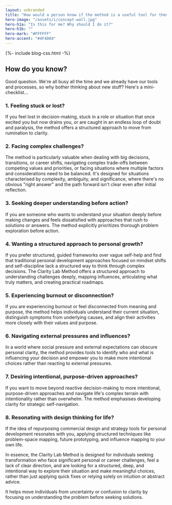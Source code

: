 ```yaml
---
layout: unbranded
title: "How would a person know if the method is a useful tool for them?"
hero-image: "/assets/i/concept-wall.jpg"
hero-h1a: "Is this for me? Why should I do it?"
hero-h1b: ""
hero-mark: "#FFFFFF"
hero-accent: "#4F4D84"
---
```


  {%- include blog-css.html -%}

<h2 class="govuk-heading-l">How do you know?</h2>

Good question. We're all busy all the time and we already have our tools and processes, so why bother thinking about new stuff? Here's a mini-checklist...

<h3 class="govuk-heading-m">1. Feeling stuck or lost?</h3>

If you feel lost in decision-making, stuck in a role or situation that once excited you but now drains you, or are caught in an endless loop of doubt and paralysis, the method offers a structured approach to move from rumination to clarity.

<h3 class="govuk-heading-m">2. Facing complex challenges?</h3>

The method is particularly valuable when dealing with big decisions, transitions, or career shifts, navigating complex trade-offs between competing values and priorities, or facing situations where multiple factors and considerations need to be balanced. It's designed for situations characterised by complexity, ambiguity, and significance, where there's no obvious "right answer" and the path forward isn't clear even after initial reflection.

<h3 class="govuk-heading-m">3. Seeking deeper understanding before action?</h3>

If you are someone who wants to understand your situation deeply before making changes and feels dissatisfied with approaches that rush to solutions or answers. The method explicitly prioritizes thorough problem exploration before action.

<h3 class="govuk-heading-m">4. Wanting a structured approach to personal growth?</h3>

If you prefer structured, guided frameworks over vague self-help and find that traditional personal development approaches focused on mindset shifts and self-discipline lack a structured way to think through complex decisions. The Clarity Lab Method offers a structured approach to understanding challenges deeply, mapping influences, articulating what truly matters, and creating practical roadmaps.

<h3 class="govuk-heading-m">5. Experiencing burnout or disconnection?</h3>

If you are experiencing burnout or feel disconnected from meaning and purpose, the method helps individuals understand their current situation, distinguish symptoms from underlying causes, and align their activities more closely with their values and purpose.

<h3 class="govuk-heading-m">6. Navigating external pressures and influences?</h3>

In a world where social pressure and external expectations can obscure personal clarity, the method provides tools to identify who and what is influencing your decision and empower you to make more intentional choices rather than reacting to external pressures.

<h3 class="govuk-heading-m">7. Desiring intentional, purpose-driven approaches?</h3> 

If you want to move beyond reactive decision-making to more intentional, purpose-driven approaches and navigate life's complex terrain with intentionality rather than overwhelm. The method emphasises developing clarity for strategic self-navigation.

<h3 class="govuk-heading-m">8. Resonating with design thinking for life?</h3>

If the idea of repurposing commercial design and strategy tools for personal development resonates with you, applying structured techniques like problem-space mapping, future prototyping, and influence mapping to your own life.


In essence, the Clarity Lab Method is designed for individuals seeking transformation who face significant personal or career challenges, feel a lack of clear direction, and are looking for a structured, deep, and intentional way to explore their situation and make meaningful choices, rather than just applying quick fixes or relying solely on intuition or abstract advice. 

It helps move individuals from uncertainty or confusion to clarity by focusing on understanding the problem before seeking solutions.


